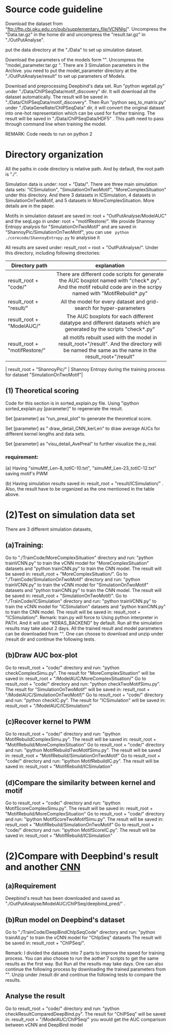 # Source code guideline

Download the dataset from "ftp://ftp.cbi.pku.edu.cn/pub/supplementary_file/VCNNlg/". Uncompress the "Data.tar.gz" in the home dir and uncompress the "result.tar.gz" in "./OutPutAnalyse". 

put the data directory at the "./Data" to set up simulation dataset.

Download the parameters of the models form "". Uncompress the "model_parameter.tar.gz ". There are 3 Simulation parameters in the Archive.
you need to put the model_parameter directory at the "./OutPutAnalyse/result" to set up parameters of Models.

Download and preprocessing Deepbind's data set. Run "python wgetall.py" under "./Data/ChIPSeqData/motif_discovery" dir. It will download all the dataset automatically. The result will be saved in "./Data/ChIPSeqData/motif_discovery". Then Run "python seq_to_matrix.py" under "./DataGeneRate/ChIPSeqData" dir, it will convert the original dataset into one-hot representation which can be used for further training. The result will be saved in "./Data/ChIPSeqData/HDF5" . This path need to pass through command line when training the model.

REMARK: Code needs to run on python 2


# Directory organization

All the paths in code directory is relative path. And by default, the root path is "./".

Simulation data is under: root + "Data/". There are three main simulation data sets: "ICSimulation", "SimulationOnTwoMotif", "MoreComplexSituation" under this directory. And there 3 datasets in ICSimulation, 4 datasets in SimulationOnTwoMotif, and 5 datasets in MoreComplexSituation. More details are in the paper.

Motifs in simulation dataset are saved in: root + "OutPutAnalyse/ModelAUC" and the seqLogo in under: root + "motifRestore/".
We provide Shannoy Entropy analysis for "SimulationOnTwoMotif" and are saved in "ShannoyPic/SimulationOnTwoMotif", you can use
``` python ./corecode/ShannoyEntropy.py```
to analysise it

All results are saved under: result_root = root + "OutPutAnalyse/". Under this directory, including following directories:

| Directory path | explanation |
| ------------- |:-------------:|
| result_root + "code/"|  There are different code scripts for generate the AUC boxplot named with "check*.py". And the motif rebuild code are in the scripy named with "MotifRebuild*.py"|
| result_root + "result/" | All the model for every dataset and grid-search for hyper-parameters|
| result_root + "ModelAUC/" | The AUC boxplots for each different datatype and different datasets which are generated by the scripts "check*.py" |
| result_root + "motifRestore/" | all motifs rebuilt used with the model in result_root+"/result". And the directory will be named the same as the name in the result_root+"/result"|

| result_root + "ShannoyPic/" | Shannoy Entropy during the training process for dataset "SimulationOnTwoMotif"|


## (1) Theoretical scoring

Code for this section is in sorted_explain.py file. Using "ipython sorted_explain.py [parameter]" to regenerate the result.

Set [parameter] as "run_preal_plot"  to generate the theoretical score. 

Set [parameter] as " draw_detail_CNN_kerLen" to draw average AUCs for different kernel lengths and data sets.

Set [parameter] as  "visu_detail_AvePreal" to further visualize the p_real. 

### requirement:

(a) Having "simuMtf_Len-8_totIC-10.txt", "simuMtf_Len-23_totIC-12.txt" saving motif's PWM

(b) Having simulation results saved in: result_root + "result/ICSimulation/" .  Also, the result have to be organized as the one mentioned in the table above.


# (2)Test on simulation data set
  There are 3 different simulation datasets, 
## (a)Training:

Go to "./TrainCode/MoreComplexSituation" directory and run: "python trainVCNN.py" to train the vCNN model for "MoreComplexSituation" datasets and "python trainCNN.py" to train the CNN model. The result will be saved in: result_root + "MoreComplexSituation/".
Go to "./TrainCode/SimulationOnTwoMotif" directory and run: "python trainVCNN.py" to train the vCNN model for "SimulationOnTwoMotif" datasets and "python trainCNN.py" to train the CNN model. The result will be saved in: result_root + "SimulationOnTwoMotif/".
Go to "./TrainCode/ICSimulation" directory and run: "python trainVCNN.py" to train the vCNN model for "ICSimulation" datasets and "python trainCNN.py" to train the CNN model. The result will be saved in: result_root + "ICSimulation/".
Remark: train.py will force to Using python interpreter in PATH. And it will use "KERAS_BACKEND" by default. Run all the simulation results may take about 2 days. All the trained result and model parameters can be downloaded from "". One can choose to download and unzip under /result dir and continue the following tests.

## (b)Draw AUC box-plot


Go to result_root + "code/" directory and run: "python checkComplexSimu.py". The result for "MoreComplexSituation" will be saved in: result_root + "/ModelAUC/MoreComplexSituation/"
Go to result_root + "code/" directory and run: "python checkTwoMotifSimu.py". The result for "SimulationOnTwoMotif" will be saved in: result_root + "/ModelAUC/SimulationOnTwoMotif/"
Go to result_root + "code/" directory and run: "python checkIC.py". The result for "ICSimulation" will be saved in: result_root + "/ModelAUC/ICSimulation/"

## (c)Recover kernel to PWM

Go to result_root + "code/" directory and run: "ipython MotifRebuildComplexSimu.py". The result will be saved in: result_root + "MotifRebuild/MoreComplexSituation"
Go to result_root + "code/" directory and run: "ipython MotifRebuildTwoMotifSimu.py". The result will be saved in: result_root + "MotifRebuild/SimulationOnTwoMotif"
Go to result_root + "code/" directory and run: "ipython MotifRebuildIC.py". The result will be saved in: result_root + "MotifRebuild/ICSimulation"

## (d)Compare the similarity between kernel and motif

Go to result_root + "code/" directory and run: "ipython MotifScoreComplexSimu.py". The result will be saved in: result_root + "MotifRebuild/MoreComplexSituation"
Go to result_root + "code/" directory and run: "ipython MotifScoreTwoMotifSimu.py". The result will be saved in: result_root + "MotifRebuild/SimulationOnTwoMotif"
Go to result_root + "code/" directory and run: "ipython MotifScoreIC.py". The result will be saved in: result_root + "MotifRebuild/ICSimulation"



# (2)Compare with Deepbind's result and another [CNN](https://academic.oup.com/bioinformatics/article/32/12/i121/2240609)

## (a)Requirement

Deepbind's result has been downloaded and saved as "./OutPutAnalyse/ModelAUC/ChIPSeq/deepbind_pred/" .

## (b)Run model on Deepbind's dataset
Go to "./TrainCode/DeepBindChIpSeqCode" directory and run: "python trainAll.py" to train the vCNN model for "ChIpSeq" datasets The result will be saved in: result_root + "ChIPSeq/".

Remark: I divided the datasets into 7 parts to improve the speed for training process. You can also choose to run the aother 7 scripts to get the same results as the first way. But Run all the results may take days. One can also continue the following process by downloading the trained parameters from "". Unzip under /result dir and continue the following tests to compare the results.

## Analyse the result 
Go to result_root + "code/" directory and run: "python checkResultComparedDeepBind.py". The result for "ChIPSeq" will be saved in: result_root + "/ModelAUC/ChIPSeq/"
you would get the AUC comparison between vCNN and DeepBind model
